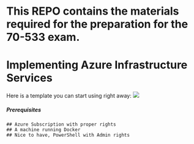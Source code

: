 # This REPO contains the materials required for the preparation for the 70-533 exam.
# Implementing Azure Infrastructure Services 

Here is a template you can start using right away:
<a href="https://portal.azure.com/#create/Microsoft.Template/uri/https%3A%2F%2Fraw.githubusercontent.com%2Fcvugrinec%2Fdatalinks%2Fmaster%2F201-vm-from-specialized-vhd%2Fazuredeploy.json" target="_blank">
    <img src="http://azuredeploy.net/deploybutton.png"/>
</a>

##### Prerequisites
    ## Azure Subscription with proper rights
    ## A machine running Docker
    ## Nice to have, PowerShell with Admin rights
